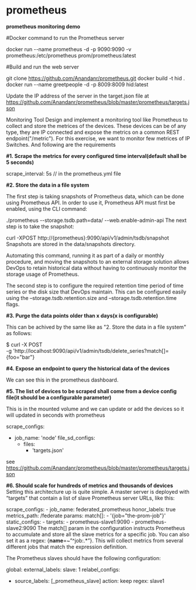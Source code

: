 # prometheus
<B>prometheus monitoring demo</B>

#Docker command to run the Prometheus server

docker run --name prometheus -d -p 9090:9090 -v prometheus:/etc/prometheus prom/prometheus:latest

#Build and run the web server

git clone https://github.com/Anandanr/prometheus.git
docker build -t hid .
docker run --name greetpeople -d -p 8009:8009 hid:latest

Update the IP address of the server in the target.json file at https://github.com/Anandanr/prometheus/blob/master/prometheus/targets.json


Monitoring Tool
Design and implement a monitoring tool like Prometheus to collect and store the metrices
of the devices.
These devices can be of any type, they are IP connected and expose the metrics on a
common REST endpoint("/metric").
For this exercise, we want to monitor few metrices of IP Switches. And following are the
requirements

<B>#1. Scrape the metrics for every configured time interval(default shall be 5 seconds)</B>

 scrape_interval:     5s // in the prometheus.yml file

<B>#2. Store the data in a file system</B>

The first step is taking snapshots of Prometheus data, which can be done using Prometheus API. In order to use it, Prometheus API must first be enabled, using the CLI command:

./prometheus --storage.tsdb.path=data/ --web.enable-admin-api
The next step is to take the snapshot:

curl -XPOST http://{prometheus}:9090/api/v1/admin/tsdb/snapshot
Snapshots are stored in the data/snapshots directory.

Automating this command, running it as part of a daily or monthly procedure, and moving the snapshots to an external storage solution allows DevOps to retain historical data without having to continuously monitor the storage usage of Prometheus. 

The second step is to configure the required retention time period of time series or the disk size that DevOps maintain. This can be configured easily using the –storage.tsdb.retention.size  and –storage.tsdb.retention.time flags. 

<B>#3. Purge the data points older than x days(x is configurable)</B>

This can be achived by the same like as "2. Store the data in a file system" as follows:

$ curl -X POST \
    -g 'http://localhost:9090/api/v1/admin/tsdb/delete_series?match[]={foo="bar"}

<B>#4. Expose an endpoint to query the historical data of the devices</B>

We can see this in the prometheus dashboard.

<B>#5. The list of devices to be scraped shall come from a device config file(it should be a
configurable parameter)</B>

This is in the mounted volume and we can update or add the devices so it will updated in seconds with prometheus

scrape_configs:
   - job_name: 'node'
     file_sd_configs:
       - files:
          - 'targets.json' 
          
see https://github.com/Anandanr/prometheus/blob/master/prometheus/targets.json


<B>#6. Should scale for hundreds of metrics and thousands of devices</B>
Setting this architecture up is quite simple. A master server is deployed with “targets” that contain a list of slave Prometheus server URLs, like this:

scrape_configs:
      - job_name: federated_prometheus
        honor_labels: true
        metrics_path: /federate
        params:
          match[]:
          - '{job="the-prom-job"}'
        static_configs:
          - targets:
            - prometheus-slave1:9090
            - prometheus-slave2:9090
The match[] param in the configuration instructs Prometheus to accumulate and store all the slave metrics for a specific job. You can also set it as a regex: {__name__=~”^job:.*”}. This will collect metrics from several different jobs that match the expression definition. 

The Prometheus slaves should have the following configuration: 

global:
  external_labels:
    slave: 1
  relabel_configs:
  - source_labels: [_prometheus_slave]
    action: keep
    regex: slave1
